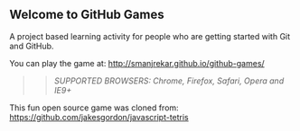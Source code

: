 ## Welcome to GitHub Games

A project based learning activity for people who are getting started with Git and GitHub.

You can play the game at: http://smanjrekar.github.io/github-games/

>> _*SUPPORTED BROWSERS*: Chrome, Firefox, Safari, Opera and IE9+_

This fun open source game was cloned from: https://github.com/jakesgordon/javascript-tetris
